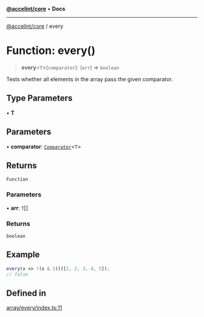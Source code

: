 [**@accelint/core**](../README.md) • **Docs**

***

[@accelint/core](../README.md) / every

# Function: every()

> **every**\<`T`\>(`comparator`): (`arr`) => `boolean`

Tests whether all elements in the array pass the given comparator.

## Type Parameters

• **T**

## Parameters

• **comparator**: [`Comparator`](../type-aliases/Comparator.md)\<`T`\>

## Returns

`Function`

### Parameters

• **arr**: `T`[]

### Returns

`boolean`

## Example

```ts
every(x => !(x & 1))([1, 2, 3, 4, 5]);
// false
```

## Defined in

[array/every/index.ts:11](https://github.com/gohypergiant/standard-toolkit/blob/7f574e64e57e697a3e2daabb1b78393aca67cb22/packages/core/src/array/every/index.ts#L11)
